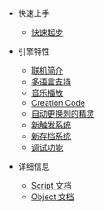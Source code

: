 * 快速上手

  * [快速起步](quickstart.md)

* 引擎特性

  * [联机简介](network.md)
  * [多语言支持](i18n.md)
  * [音乐播放](music.md)
  * [Creation Code](cc.md)
  * [自动更换刺的精灵](autosprite.md)
  * [新触发系统](trigger.md)
  * [新存档系统](save.md)
  * [调试功能](debug.md)

* 详细信息
  * [Script 文档](scriptref.md)
  * [Object 文档](objectref.md)

